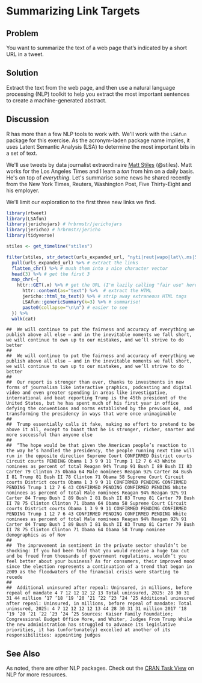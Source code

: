 # Summarizing Link Targets 

## Problem

You want to summarize the text of a web page that’s indicated by a short URL in a tweet.

## Solution

Extract the text from the web page, and then use a natural language processing (NLP) toolkit to help you extract the most important sentences to create a machine-generated abstract.

## Discussion

R has more than a few NLP tools to work with. We'll work with the `LSAfun` package for this exercise. As the acronym-laden package name implies, it uses  Latent Semantic Analysis (LSA) to determine the most important bits in a set of text.

We'll use tweets by data journalist extraordinaire [Matt Stiles](https://twitter.com/stiles) (@stiles). Matt works for the Los Angeles Times and I learn a _ton_ from him on a daily basis. He's on top of _everything_. Let's summarise some news he shared recently from the New York Times, Reuters, Washington Post, Five Thirty-Eight and his employer. 

We'll limit our exploration to the first three new links we find.


```r
library(rtweet)
library(LSAfun)
library(jerichojars) # hrbrmstr/jerichojars
library(jericho) # hrbrmstr/jericho
library(tidyverse)
```

```r
stiles <- get_timeline("stiles")

filter(stiles, str_detect(urls_expanded_url, "nyti|reut|wapo|lat\\.ms|53ei")) %>%  # only get tweets with news links
  pull(urls_expanded_url) %>% # extract the links
  flatten_chr() %>% # mush them into a nice character vector
  head(3) %>% # get the first 3
  map_chr(~{
    httr::GET(.x) %>% # get the URL (I'm lazily calling "fair use" here vs check robots.txt since I'm suggesting you do this for your benefit vs profit)
      httr::content(as="text") %>%  # extract the HTML
      jericho::html_to_text() %>% # strip away extraneous HTML tags
      LSAfun::genericSummary(k=3) %>% # summarise!
      paste0(collapse="\n\n") # easier to see
  }) %>%
  walk(cat)
```

```
##  We will continue to put the fairness and accuracy of everything we publish above all else — and in the inevitable moments we fall short, we will continue to own up to our mistakes, and we’ll strive to do better
## 
##  We will continue to put the fairness and accuracy of everything we publish above all else — and in the inevitable moments we fall short, we will continue to own up to our mistakes, and we’ll strive to do better
## 
##  Our report is stronger than ever, thanks to investments in new forms of journalism like interactive graphics, podcasting and digital video and even greater spending in areas like investigative, international and beat reporting Trump is the 45th president of the United States, but he has spent much of his first year in office defying the conventions and norms established by the previous 44, and transforming the presidency in ways that were once unimaginable
## 
##  Trump essentially calls it fake, making no effort to pretend to be above it all, except to boast that he is stronger, richer, smarter and more successful than anyone else
## 
##  “The hope would be that given the American people’s reaction to the way he’s handled the presidency, the people running next time will run in the opposite direction Supreme Court CONFIRMED District courts Circuit courts PENDING Obama 1 3 9 9 11 Trump 1 12 7 6 43 White nominees as percent of total Reagan 94% Trump 91 Bush I 89 Bush II 83 Carter 79 Clinton 75 Obama 64 Male nominees Reagan 92% Carter 84 Bush I 81 Trump 81 Bush II 78 Clinton 71 Obama 58 Supreme Court Circuit courts District courts Obama 1 3 9 9 11 CONFIRMED PENDING CONFIRMED PENDING Trump 1 12 7 6 43 CONFIRMED PENDING CONFIRMED PENDING White nominees as percent of total Male nominees Reagan 94% Reagan 92% 91 Carter 84 Trump Bush I 89 Bush I 81 Bush II 83 Trump 81 Carter 79 Bush II 78 75 Clinton Clinton 71 Obama 64 Obama 58 Supreme Court Circuit courts District courts Obama 1 3 9 9 11 CONFIRMED PENDING CONFIRMED PENDING Trump 1 12 7 6 43 CONFIRMED PENDING CONFIRMED PENDING White nominees as percent of total Male nominees Reagan 94% Reagan 92% 91 Carter 84 Trump Bush I 89 Bush I 81 Bush II 83 Trump 81 Carter 79 Bush II 78 75 Clinton Clinton 71 Obama 64 Obama 58 Trump nominee demographics as of Nov
## 
##  The improvement in sentiment in the private sector shouldn’t be shocking: If you had been told that you would receive a huge tax cut and be freed from thousands of government regulations, wouldn’t you feel better about your business? As for consumers, their improved mood since the election represents a continuation of a trend that began in 2009 as the floodwaters of the financial crisis were starting to recede
## 
##  Additional uninsured after repeal: Uninsured, in millions, before repeal of mandate 4 7 12 12 12 12 13 Total uninsured, 2025: 28 30 31 31 44 million ’17 ’18 ’19 ’20 ’21 ’22 ’23 ’24 ’25 Additional uninsured after repeal: Uninsured, in millions, before repeal of mandate: Total uninsured, 2025: 4 7 12 12 12 12 13 44 28 30 31 31 million 2017 ’18 ’19 ’20 ’21 ’22 ’23 ’24 ’25 Sources: Kaiser Family Foundation; Congressional Budget Office More, and Whiter, Judges From Trump While the new administration has struggled to advance its legislative priorities, it has (unfortunately) excelled at another of its responsibilities: appointing judges
```

## See Also

As noted, there are other NLP packages. Check out the [CRAN Task View](https://cran.r-project.org/web/views/NaturalLanguageProcessing.html) on NLP for more resources.
